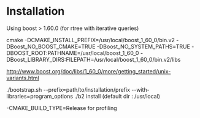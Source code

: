 # Installation

Using boost > 1.60.0 (for rtree with iterative queries)

cmake -DCMAKE_INSTALL_PREFIX=/usr/local/boost_1_60_0/bin.v2 -DBoost_NO_BOOST_CMAKE=TRUE -DBoost_NO_SYSTEM_PATHS=TRUE -DBOOST_ROOT:PATHNAME=/usr/local/boost_1_60_0 -DBoost_LIBRARY_DIRS:FILEPATH=/usr/local/boost_1_60_0/bin.v2/libs

http://www.boost.org/doc/libs/1_60_0/more/getting_started/unix-variants.html

./bootstrap.sh --prefix=path/to/installation/prefix --with-libraries=program_options
./b2 install
(default dir : /usr/local)

-CMAKE_BUILD_TYPE=Release for profiling